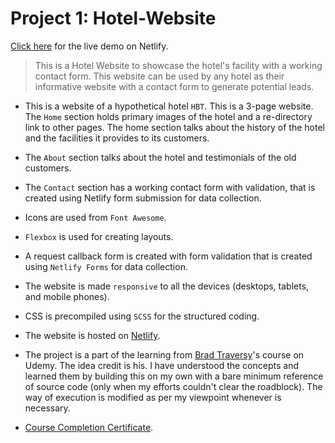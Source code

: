 # Project 1: Hotel-Website

[Click here](https://focused-thompson-2db155.netlify.app/index.html) for the live demo on Netlify.

> This is a Hotel Website to showcase the hotel's facility with a working contact form. This website can be used by any hotel as their informative website with a contact form to generate potential leads.

- This is a website of a hypothetical hotel `HBT`. This is a 3-page website. The `Home` section holds primary images of the hotel and a re-directory link to other pages.
The home section talks about the history of the hotel and the facilities it provides to its customers.

- The `About` section talks about the hotel and testimonials of the old customers.

- The `Contact` section has a working contact form with validation, that is created using Netlify form submission for data collection.

- Icons are used from `Font Awesome`.

- `Flexbox` is used for creating layouts.

- A request callback form is created with form validation that is created using `Netlify Forms` for data collection.

- The website is made `responsive` to all the devices (desktops, tablets, and mobile phones).

- CSS is precompiled using `SCSS` for the structured coding.

- The website is hosted on [Netlify](https://www.netlify.com/).

- The project is a part of the learning from [Brad Traversy](https://github.com/bradtraversy)'s course on Udemy. The idea credit is his. I have understood the concepts and learned them by building this on my own with a bare minimum reference of source code (only when my efforts couldn't clear the roadblock). The way of execution is modified as per my viewpoint whenever is necessary.

- [Course Completion Certificate](https://www.udemy.com/certificate/UC-f1857a3d-62ea-4e0d-9d9e-2f83a9eebb51/).

